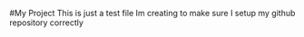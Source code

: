 #My Project
This is just a test file Im creating to make sure I setup my github repository correctly
